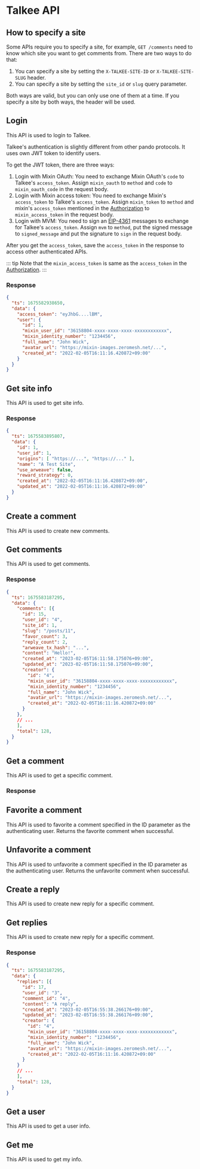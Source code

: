 # Talkee API

<!--@include: ../../parts/talkee-api-params.md-->

## How to specify a site 

Some APIs require you to specify a site, for example, `GET /comments` need to know which site you want to get comments from. There are two ways to do that:

1. You can specify a site by setting the `X-TALKEE-SITE-ID` or `X-TALKEE-SITE-SLUG` header.
2. You can specify a site by setting the `site_id` or `slug` query parameter.

Both ways are valid, but you can only use one of them at a time. If you specify a site by both ways, the header will be used.

## Login

<APIEndpoint method="POST" url="/auth/login" />

This API is used to login to Talkee. 

Talkee's authentication is slightly different from other pando protocols. It uses own JWT token to identify users. 

To get the JWT token, there are three ways:

1. Login with Mixin OAuth: You need to exchange Mixin OAuth's `code` to Talkee's `access_token`. Assign `mixin_oauth` to `method` and `code` to `mixin_oauth_code` in the request body.
2. Login with Mixin access token: You need to exchange Mixin's `access_token` to Talkee's `access_token`. Assign `mixin_token` to `method` and mixin's `access_token` mentioned in the [Authorization](../auth) to `mixin_access_token` in the request body.
3. Login with MVM: You need to sign an [EIP-4361](https://eips.ethereum.org/EIPS/eip-4361) messages to exchange for Talkee's `access_token`. Assign `mvm` to `method`, put the signed message to `signed_message` and put the signature to `sign` in the request body.

After you get the `access_token`, save the `access_token` in the response to access other authenticated APIs.

<APIParams :params="loginParams" />

::: tip 
Note that the `mixin_access_token` is same as the `access_token` in the [Authorization](../auth).
:::

### Response

```json
{
  "ts": 1675582938650,
  "data": {
    "access_token": "eyJhbG....lBM",
    "user": {
      "id": 1,
      "mixin_user_id": "36158804-xxxx-xxxx-xxxx-xxxxxxxxxxxx",
      "mixin_identity_number": "1234456",
      "full_name": "John Wick",
      "avatar_url": "https://mixin-images.zeromesh.net/...",
      "created_at": "2022-02-05T16:11:16.420872+09:00"
    }
  }
}
```

## Get site info

<APIEndpoint method="GET" url="/sites/:site_id" />

This API is used to get site info.

<APIParams :params="[ siteIdParam ]" />

### Response

```json
{
  "ts": 1675583895807,
  "data": {
    "id": 1,
    "user_id": 1,
    "origins": [ "https://...", "https://..." ],
    "name": "A Test Site",
    "use_arweave": false,
    "reward_strategy": 0,
    "created_at": "2022-02-05T16:11:16.420872+09:00",
    "updated_at": "2022-02-05T16:11:16.420872+09:00"
  }
}
```

## Create a comment

<APIEndpoint auth method="POST" url="/comments" />

This API is used to create new comments.

<APIParams :params="siteMetaParams.concat([ contentParam ])" />

<!--@include: ../../parts/responses/talkee-comment.md-->

## Get comments

<APIEndpoint method="GET" url="/comments?limit=:limit&offset=:offset&order_by=:order_by" />

This API is used to get comments.

<APIParams :params="siteMetaParams.concat(commentQueryParams)" />

### Response

```json
{
  "ts": 1675583187295,
  "data": {
    "comments": [{
      "id": 15,
      "user_id": "4",
      "site_id": 1,
      "slug": "/posts/11",
      "favor_count": 3,
      "reply_count": 2,
      "arweave_tx_hash": "...",
      "content": "Hello!",
      "created_at": "2023-02-05T16:11:58.175076+09:00",
      "updated_at": "2023-02-05T16:11:58.175076+09:00",
      "creator": {
        "id": "4",
        "mixin_user_id": "36158804-xxxx-xxxx-xxxx-xxxxxxxxxxxx",
        "mixin_identity_number": "1234456",
        "full_name": "John Wick",
        "avatar_url": "https://mixin-images.zeromesh.net/...",
        "created_at": "2022-02-05T16:11:16.420872+09:00"
      }
    },
    // ...
    ],
    "total": 128,
  }
}
```

## Get a comment

<APIEndpoint method="GET" url="/comments/:comment_id" />

This API is used to get a specific comment.

<APIParams :params="[ commentIdParam ]" />

### Response

<!--@include: ../../parts/responses/talkee-comment.md-->

## Favorite a comment

<APIEndpoint auth method="PUT" url="/comments/:comment_id/fav" />

This API is used to favorite a comment specified in the ID parameter as the authenticating user. Returns the favorite comment when successful.

<APIParams :params="siteMetaParams.concat([ commentIdParam ])" />

<!--@include: ../../parts/responses/talkee-comment.md-->

## Unfavorite a comment

<APIEndpoint auth method="PUT" url="/comments/:comment_id/unfav" />

This API is used to unfavorite a comment specified in the ID parameter as the authenticating user. Returns the unfavorite comment when successful.

<APIParams :params="siteMetaParams.concat([ commentIdParam ])" />

<!--@include: ../../parts/responses/talkee-comment.md-->

## Create a reply

<APIEndpoint auth method="POST" url="/comments/:comment_id/replies" />

This API is used to create new reply for a specific comment.

<APIParams :params="[commentIdParam, contentParam]" />

<!--@include: ../../parts/responses/talkee-reply.md-->

## Get replies

<APIEndpoint method="GET" url="/comments/:comment_id/replies?limit=:limit&offset=:offset&" />

This API is used to create new reply for a specific comment.

<APIParams :params="repliesQueryParams.concat([commentIdParam, contentParam])" />

### Response

```json
{
  "ts": 1675583187295,
  "data": {
    "replies": [{
      "id": 17,
      "user_id": "3",
      "comment_id": "4",
      "content": "A reply",
      "created_at": "2023-02-05T16:55:38.266176+09:00",
      "updated_at": "2023-02-05T16:55:38.266176+09:00",
      "creator": {
        "id": "4",
        "mixin_user_id": "36158804-xxxx-xxxx-xxxx-xxxxxxxxxxxx",
        "mixin_identity_number": "1234456",
        "full_name": "John Wick",
        "avatar_url": "https://mixin-images.zeromesh.net/...",
        "created_at": "2022-02-05T16:11:16.420872+09:00"
      }
    }
    // ...
    ],
    "total": 128,
  }
}
```

## Get a user

<APIEndpoint method="GET" url="/users/:user_id" />

This API is used to get a user info.

<APIParams :params="[userIdParam]" />

<!--@include: ../../parts/responses/talkee-user.md-->

## Get me

<APIEndpoint method="GET" url="/me" />

This API is used to get my info.

<!--@include: ../../parts/responses/talkee-user.md-->



